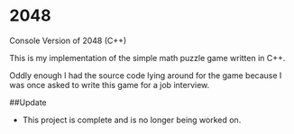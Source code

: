 2048
====

Console Version of 2048 (C++)

This is my implementation of the simple math puzzle game written in C++.

Oddly enough I had the source code lying around for the game because I was once asked to write this game for a job interview.

##Update
* This project is complete and is no longer being worked on. 

